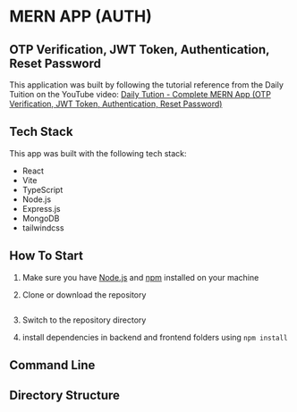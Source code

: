 # MERN APP (AUTH)

## OTP Verification, JWT Token, Authentication, Reset Password

This application was built by following the tutorial reference from the Daily Tuition on the YouTube video: [Daily Tution - Complete MERN App (OTP Verification, JWT Token, Authentication, Reset Password)](https://www.youtube.com/watch?v=BfrJxGQEPSc&t=345s)

## Tech Stack

This app was built with the following tech stack:

- React
- Vite
- TypeScript
- Node.js
- Express.js
- MongoDB
- tailwindcss

## How To Start

1. Make sure you have [Node.js](https://nodejs.org/en/) and [npm](https://www.npmjs.com/) installed on your machine
2. Clone or download the repository

   ```git clone .https://github.com/ilmiirf/mern-app

   ```

3. Switch to the repository directory
4. install dependencies in backend and frontend folders using `npm install`

## Command Line

## Directory Structure
